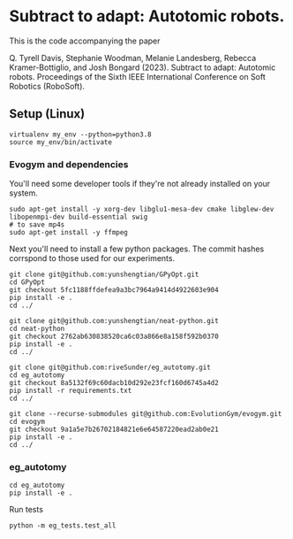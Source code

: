 # Subtract to adapt: Autotomic robots.

This is the code accompanying the paper

Q. Tyrell Davis, Stephanie Woodman, Melanie Landesberg, Rebecca Kramer-Bottiglio, and Josh Bongard (2023). Subtract to adapt: Autotomic robots. Proceedings of the Sixth IEEE International Conference on Soft Robotics (RoboSoft).

## Setup (Linux)

```
virtualenv my_env --python=python3.8
source my_env/bin/activate
```

### Evogym and dependencies

You'll need some developer tools if they're not already installed on your system.

```
sudo apt-get install -y xorg-dev libglu1-mesa-dev cmake libglew-dev libopenmpi-dev build-essential swig 
# to save mp4s
sudo apt-get install -y ffmpeg
```

Next you'll need to install a few python packages. The commit hashes corrspond to those used for our experiments. 

```
git clone git@github.com:yunshengtian/GPyOpt.git
cd GPyOpt
git checkout 5fc1188ffdefea9a3bc7964a9414d4922603e904
pip install -e .
cd ../

git clone git@github.com:yunshengtian/neat-python.git
cd neat-python
git checkout 2762ab630838520ca6c03a866e8a158f592b0370
pip install -e .
cd ../
```

```
git clone git@github.com:riveSunder/eg_autotomy.git
cd eg_autotomy
git checkout 8a5132f69c60dacb10d292e23fcf160d6745a4d2
pip install -r requirements.txt
cd ../
```

```
git clone --recurse-submodules git@github.com:EvolutionGym/evogym.git
cd evogym
git checkout 9a1a5e7b26702184821e6e64587220ead2ab0e21
pip install -e .
cd ../
```

### eg_autotomy

```
cd eg_autotomy
pip install -e .
```

Run tests

```
python -m eg_tests.test_all
```
